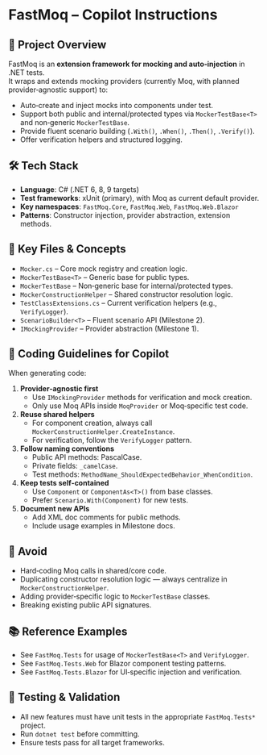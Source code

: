 # FastMoq – Copilot Instructions

## 📜 Project Overview
FastMoq is an **extension framework for mocking and auto‑injection** in .NET tests.  
It wraps and extends mocking providers (currently Moq, with planned provider‑agnostic support) to:
- Auto‑create and inject mocks into components under test.
- Support both public and internal/protected types via `MockerTestBase<T>` and non‑generic `MockerTestBase`.
- Provide fluent scenario building (`.With()`, `.When()`, `.Then()`, `.Verify()`).
- Offer verification helpers and structured logging.

## 🛠 Tech Stack
- **Language**: C# (.NET 6, 8, 9 targets)
- **Test frameworks**: xUnit (primary), with Moq as current default provider.
- **Key namespaces**: `FastMoq.Core`, `FastMoq.Web`, `FastMoq.Web.Blazor`
- **Patterns**: Constructor injection, provider abstraction, extension methods.

## 📂 Key Files & Concepts
- `Mocker.cs` – Core mock registry and creation logic.
- `MockerTestBase<T>` – Generic base for public types.
- `MockerTestBase` – Non‑generic base for internal/protected types.
- `MockerConstructionHelper` – Shared constructor resolution logic.
- `TestClassExtensions.cs` – Current verification helpers (e.g., `VerifyLogger`).
- `ScenarioBuilder<T>` – Fluent scenario API (Milestone 2).
- `IMockingProvider` – Provider abstraction (Milestone 1).

## 🧩 Coding Guidelines for Copilot
When generating code:
1. **Provider‑agnostic first**  
   - Use `IMockingProvider` methods for verification and mock creation.
   - Only use Moq APIs inside `MoqProvider` or Moq‑specific test code.
2. **Reuse shared helpers**  
   - For component creation, always call `MockerConstructionHelper.CreateInstance`.
   - For verification, follow the `VerifyLogger` pattern.
3. **Follow naming conventions**  
   - Public API methods: PascalCase.
   - Private fields: `_camelCase`.
   - Test methods: `MethodName_ShouldExpectedBehavior_WhenCondition`.
4. **Keep tests self‑contained**  
   - Use `Component` or `ComponentAs<T>()` from base classes.
   - Prefer `Scenario.With(Component)` for new tests.
5. **Document new APIs**  
   - Add XML doc comments for public methods.
   - Include usage examples in Milestone docs.

## 🚫 Avoid
- Hard‑coding Moq calls in shared/core code.
- Duplicating constructor resolution logic — always centralize in `MockerConstructionHelper`.
- Adding provider‑specific logic to `MockerTestBase` classes.
- Breaking existing public API signatures.

## 📚 Reference Examples
- See `FastMoq.Tests` for usage of `MockerTestBase<T>` and `VerifyLogger`.
- See `FastMoq.Tests.Web` for Blazor component testing patterns.
- See `FastMoq.Tests.Blazor` for UI‑specific injection and verification.

## 🧪 Testing & Validation
- All new features must have unit tests in the appropriate `FastMoq.Tests*` project.
- Run `dotnet test` before committing.
- Ensure tests pass for all target frameworks.